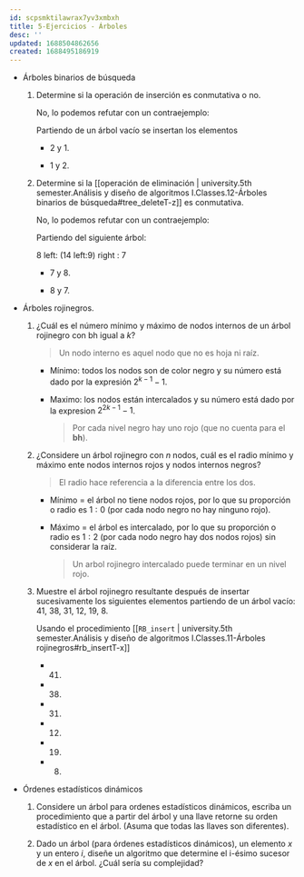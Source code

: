 ```yaml
---
id: scpsmktilawrax7yv3xmbxh
title: 5-Ejercicios - Árboles
desc: ''
updated: 1688504862656
created: 1688495186919
---
```


- Árboles binarios de búsqueda

	1. Determine si la operación de inserción es conmutativa o no.

		No, lo podemos refutar con un contraejemplo:

		Partiendo de un árbol vacío se insertan los elementos

		- 2 y 1.

		- 1 y 2.

	2. Determine si la [[operación de eliminación | university.5th semester.Análisis y diseño de algoritmos I.Classes.12-Árboles binarios de búsqueda#tree_deleteT-z]] es conmutativa.

		No, lo podemos refutar con un contraejemplo:

		Partiendo del siguiente árbol:

		8 left: (14 left:9) right : 7

		- 7 y 8.

		- 8 y 7.

- Árboles rojinegros.

	1. ¿Cuál es el número mínimo y máximo de nodos internos de un árbol rojinegro con bh igual a $k$?

		> Un nodo interno es aquel nodo que no es hoja ni raíz.

		- Mínimo: todos los nodos son de color negro y  su número está dado por la expresión $2^{k - 1} - 1$.

		- Maximo: los nodos están intercalados y  su número está dado por la expresion $2^{2k - 1} - 1$.

			> Por cada nivel negro hay uno rojo (que no cuenta para el **bh**).

	2. ¿Considere un árbol rojinegro con $n$ nodos, cuál es el radio mínimo y máximo ente nodos internos rojos y nodos internos negros?

		> El radio hace referencia a la diferencia entre los dos.

		- Mínimo = el árbol no tiene nodos rojos, por lo que su proporción o radio es $1 : 0$ (por cada nodo negro no hay ninguno rojo).

		- Máximo = el árbol es intercalado, por lo que su proporción o radio es $1 : 2$ (por cada nodo negro hay dos nodos rojos) sin considerar la raíz.

			> Un arbol rojinegro intercalado puede terminar en un nivel rojo.

	3. Muestre el árbol rojinegro resultante después de insertar sucesivamente los siguientes elementos partiendo de un árbol vacío: 41, 38, 31, 12, 19, 8.

		Usando el procedimiento [[`RB_insert` | university.5th semester.Análisis y diseño de algoritmos I.Classes.11-Árboles rojinegros#rb_insertT-x]]

		- 41.

		- 38.

		- 31.

		- 12.

		- 19.

		- 8.

- Órdenes estadísticos dinámicos

	1. Considere un árbol para ordenes estadísticos dinámicos, escriba un procedimiento que a partir del árbol y una llave retorne su orden estadístico en el árbol. (Asuma que todas las llaves son diferentes).

	2. Dado un árbol (para órdenes estadísticos dinámicos), un elemento $x$ y un entero $i$, diseñe un algoritmo que determine el i-ésimo sucesor de $x$ en el árbol. ¿Cuál sería su complejidad?